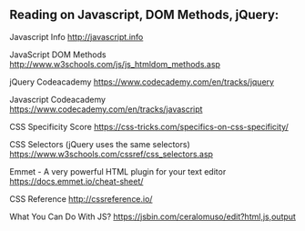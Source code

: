 Reading on Javascript, DOM Methods, jQuery:
----------------------
Javascript Info
http://javascript.info

JavaScript DOM Methods
http://www.w3schools.com/js/js_htmldom_methods.asp

jQuery Codeacademy
https://www.codecademy.com/en/tracks/jquery

Javascript Codeacademy
https://www.codecademy.com/en/tracks/javascript

CSS Specificity Score
https://css-tricks.com/specifics-on-css-specificity/

CSS Selectors (jQuery uses the same selectors)
https://www.w3schools.com/cssref/css_selectors.asp

Emmet - A very powerful HTML plugin for your text editor
https://docs.emmet.io/cheat-sheet/

CSS Reference
http://cssreference.io/

What You Can Do With JS?
https://jsbin.com/ceralomuso/edit?html,js,output
